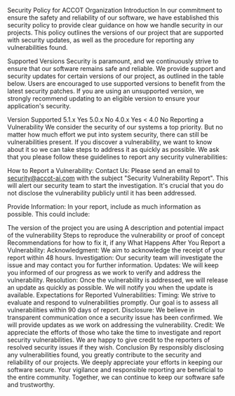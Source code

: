Security Policy for ACCOT Organization
Introduction
In our commitment to ensure the safety and reliability of our software, we have established this security policy to provide clear guidance on how we handle security in our projects. This policy outlines the versions of our project that are supported with security updates, as well as the procedure for reporting any vulnerabilities found.

Supported Versions
Security is paramount, and we continuously strive to ensure that our software remains safe and reliable. We provide support and security updates for certain versions of our project, as outlined in the table below. Users are encouraged to use supported versions to benefit from the latest security patches. If you are using an unsupported version, we strongly recommend updating to an eligible version to ensure your application's security.

Version	Supported
5.1.x	Yes
5.0.x	No
4.0.x	Yes
< 4.0	No
Reporting a Vulnerability
We consider the security of our systems a top priority. But no matter how much effort we put into system security, there can still be vulnerabilities present. If you discover a vulnerability, we want to know about it so we can take steps to address it as quickly as possible. We ask that you please follow these guidelines to report any security vulnerabilities:

How to Report a Vulnerability:
Contact Us: Please send an email to security@accot-ai.com with the subject "Security Vulnerability Report". This will alert our security team to start the investigation. It's crucial that you do not disclose the vulnerability publicly until it has been addressed.

Provide Information: In your report, include as much information as possible. This could include:

The version of the project you are using
A description and potential impact of the vulnerability
Steps to reproduce the vulnerability or proof of concept
Recommendations for how to fix it, if any
What Happens After You Report a Vulnerability:
Acknowledgment: We aim to acknowledge the receipt of your report within 48 hours.
Investigation: Our security team will investigate the issue and may contact you for further information.
Updates: We will keep you informed of our progress as we work to verify and address the vulnerability.
Resolution: Once the vulnerability is addressed, we will release an update as quickly as possible. We will notify you when the update is available.
Expectations for Reported Vulnerabilities:
Timing: We strive to evaluate and respond to vulnerabilities promptly. Our goal is to assess all vulnerabilities within 90 days of report.
Disclosure: We believe in transparent communication once a security issue has been confirmed. We will provide updates as we work on addressing the vulnerability.
Credit: We appreciate the efforts of those who take the time to investigate and report security vulnerabilities. We are happy to give credit to the reporters of resolved security issues if they wish.
Conclusion
By responsibly disclosing any vulnerabilities found, you greatly contribute to the security and reliability of our projects. We deeply appreciate your efforts in keeping our software secure. Your vigilance and responsible reporting are beneficial to the entire community. Together, we can continue to keep our software safe and trustworthy.
